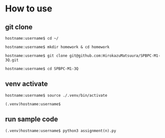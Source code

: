 # How to use

## git clone

```terminal
hostname:username$ cd ~/

hostname:username$ mkdir homework & cd homework

hostname:username$ git clone git@github.com:HirokazuMatsuura/SPBPC-M1-3Q.git

hostname:username$ cd SPBPC-M1-3Q
```

## venv activate

```terminal
hostname:username$ source ./.venv/bin/activate

(.venv)hostname:username$
```

## run sample code

```terminal
(.venv)hostname:username$ python3 assignment(n).py
```
